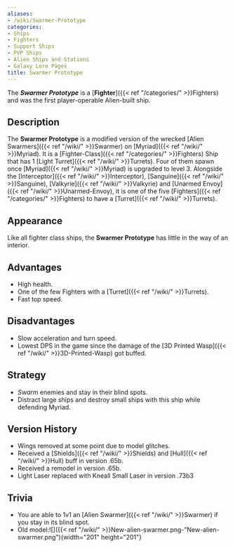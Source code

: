 ```yaml
---
aliases:
- /wiki/Swarmer-Prototype
categories:
- Ships
- Fighters
- Support Ships
- PVP Ships
- Alien Ships and Stations
- Galaxy Lore Pages
title: Swarmer Prototype
---
```


The **_Swarmer Prototype_** is a [**Fighter**]({{< ref "/categories/" >}}Fighters) and was the first player-operable Alien-built ship.

## Description

The **Swarmer Prototype** is a modified version of the wrecked [Alien Swarmers]({{< ref "/wiki/" >}}Swarmer) on [Myriad]({{< ref "/wiki/" >}}Myriad). It is a [Fighter-Class]({{< ref "/categories/" >}}Fighters) Ship that has 1 [Light Turret]({{< ref "/wiki/" >}}Turrets). Four of them spawn once [Myriad]({{< ref "/wiki/" >}}Myriad) is upgraded to level 3. Alongside the [Interceptor]({{< ref "/wiki/" >}}Interceptor), [Sanguine]({{< ref "/wiki/" >}}Sanguine), [Valkyrie]({{< ref "/wiki/" >}}Valkyrie) and [Unarmed Envoy]({{< ref "/wiki/" >}}Unarmed-Envoy), it is one of the five [Fighters]({{< ref "/categories/" >}}Fighters) to have a [Turret]({{< ref "/wiki/" >}}Turrets). 

## Appearance

Like all fighter class ships, the **Swarmer Prototype** has little in the way of an interior.

## Advantages

- High health.
- One of the few Fighters with a [Turret]({{< ref "/wiki/" >}}Turrets).
- Fast top speed.

## Disadvantages

- Slow acceleration and turn speed.
- Lowest DPS in the game since the damage of the [3D Printed Wasp]({{< ref "/wiki/" >}}3D-Printed-Wasp) got buffed.

## Strategy

- _Swarm_ enemies and stay in their blind spots.
- Distract large ships and destroy small ships with this ship while defending Myriad.

## Version History 

- Wings removed at some point due to model glitches.
- Received a [Shields]({{< ref "/wiki/" >}}Shields) and [Hull]({{< ref "/wiki/" >}}Hull) buff in version .65b.
- Received a remodel in version .65b.
- Light Laser replaced with Kneall Small Laser in version .73b3

## Trivia

- You are able to 1v1 an [Alien Swarmer]({{< ref "/wiki/" >}}Swarmer) if you stay in its blind spot.
- Old model:![]({{< ref "/wiki/" >}}New-alien-swarmer.png-"New-alien-swarmer.png"){width="201" height="201"}
